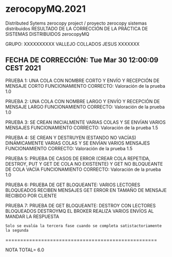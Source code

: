 # zerocopyMQ.2021
Distributed Sytems zerocopy project / proyecto zerocopy sistemas distribuidos
RESULTADO DE LA CORRECCIÓN DE LA PRÁCTICA
DE SISTEMAS DISTRIBUIDOS zerocopyMQ

GRUPO:
XXXXXXXXXX VALLEJO COLLADOS JESUS XXXXXXX

FECHA DE CORRECCIÓN: Tue Mar 30 12:00:09 CEST 2021
-----------------------------------------------------------------------


PRUEBA 1: UNA COLA CON NOMBRE CORTO Y ENVÍO Y RECEPCIÓN DE MENSAJE CORTO
	 FUNCIONAMIENTO CORRECTO: Valoración de la prueba  1.0


PRUEBA 2: UNA COLA CON NOMBRE LARGO Y ENVÍO Y RECEPCIÓN DE MENSAJE LARGO
	 FUNCIONAMIENTO CORRECTO: Valoración de la prueba  1.0


PRUEBA 3: SE CREAN INICIALMENTE VARIAS COLAS Y SE ENVÍAN VARIOS MENSAJES
	 FUNCIONAMIENTO CORRECTO: Valoración de la prueba  1.5


PRUEBA 4: SE CREAN Y DESTRUYEN (ESTANDO NO VACÍAS) DINÁMICAMENTE VARIAS COLAS Y SE ENVÍAN VARIOS MENSAJES
	 FUNCIONAMIENTO CORRECTO: Valoración de la prueba  1.5


PRUEBA 5: PRUEBA DE CASOS DE ERROR (CREAR COLA REPETIDA, DESTROY, PUT Y GET DE COLA NO EXISTENTE) Y GET NO BLOQUEANTE DE COLA VACÍA
	 FUNCIONAMIENTO CORRECTO: Valoración de la prueba  1.0


PRUEBA 6: PRUEBA DE GET BLOQUEANTE: VARIOS LECTORES BLOQUEADOS RECIBEN MENSAJES
	 GET ERROR EN TAMAÑO DE MENSAJE RECIBIDO POR CLIENTE


PRUEBA 7: PRUEBA DE GET BLOQUEANTE: DESTROY CON LECTORES BLOQUEADOS
	 DESTROYMQ EL BROKER REALIZA VARIOS ENVÍOS AL MANDAR LA RESPUESTA

	Solo se evalúa la tercera fase cuando se completa satistactoriamente la segunda

===================================================


NOTA TOTAL= 6.0
